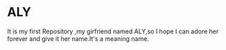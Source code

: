 # ALY
It is my first Repository ,my girfriend named ALY,so I hope I can adore her forever and give it her name.It's a meaning name.
